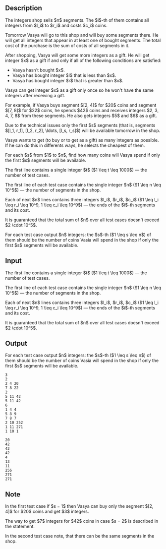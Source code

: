 ## Description

<div><p>The integers shop sells $n$ segments. The $i$-th of them contains all integers from $l_i$ to $r_i$ and costs $c_i$ coins.</p><p>Tomorrow Vasya will go to this shop and will buy some segments there. He will get all integers that appear in at least one of bought segments. The total cost of the purchase is the sum of costs of all segments in it.</p><p>After shopping, Vasya will get some more integers as a gift. He will get integer $x$ as a gift if and only if all of the following conditions are satisfied: </p><ul> <li> Vasya hasn't bought $x$. </li><li> Vasya has bought integer $l$ that is less than $x$. </li><li> Vasya has bought integer $r$ that is greater than $x$. </li></ul><p>Vasya can get integer $x$ as a gift only once so he won't have the same integers after receiving a gift.</p><p>For example, if Vasya buys segment $[2, 4]$ for $20$ coins and segment $[7, 8]$ for $22$ coins, he spends $42$ coins and receives integers $2, 3, 4, 7, 8$ from these segments. He also gets integers $5$ and $6$ as a gift.</p><p>Due to the technical issues only the first $s$ segments (that is, segments $[l_1, r_1], [l_2, r_2], \ldots, [l_s, r_s]$) will be available tomorrow in the shop.</p><p>Vasya wants to get (to buy or to get as a gift) as many integers as possible. If he can do this in differents ways, he selects the cheapest of them.</p><p>For each $s$ from $1$ to $n$, find how many coins will Vasya spend if only the first $s$ segments will be available.</p></div><div class="input-specification"><p>The first line contains a single integer $t$ ($1 \leq t \leq 1000$)&nbsp;— the number of test cases.</p><p>The first line of each test case contains the single integer $n$ ($1 \leq n \leq 10^5$)&nbsp;— the number of segments in the shop.</p><p>Each of next $n$ lines contains three integers $l_i$, $r_i$, $c_i$ ($1 \leq l_i \leq r_i \leq 10^9, 1 \leq c_i \leq 10^9$)&nbsp;— the ends of the $i$-th segments and its cost.</p><p>It is guaranteed that the total sum of $n$ over all test cases doesn't exceed $2 \cdot 10^5$.</p></div><div class="output-specification"><p>For each test case output $n$ integers: the $s$-th ($1 \leq s \leq n$) of them should be the number of coins Vasia will spend in the shop if only the first $s$ segments will be available.</p></div>

## Input

<p>The first line contains a single integer $t$ ($1 \leq t \leq 1000$)&nbsp;— the number of test cases.</p><p>The first line of each test case contains the single integer $n$ ($1 \leq n \leq 10^5$)&nbsp;— the number of segments in the shop.</p><p>Each of next $n$ lines contains three integers $l_i$, $r_i$, $c_i$ ($1 \leq l_i \leq r_i \leq 10^9, 1 \leq c_i \leq 10^9$)&nbsp;— the ends of the $i$-th segments and its cost.</p><p>It is guaranteed that the total sum of $n$ over all test cases doesn't exceed $2 \cdot 10^5$.</p>

## Output

<p>For each test case output $n$ integers: the $s$-th ($1 \leq s \leq n$) of them should be the number of coins Vasia will spend in the shop if only the first $s$ segments will be available.</p>





```input1
3
2
2 4 20
7 8 22
2
5 11 42
5 11 42
6
1 4 4
5 8 9
7 8 7
2 10 252
1 11 271
1 10 1
```




```output1
20
42
42
42
4
13
11
256
271
271
```



## Note

<p>In the first test case if $s = 1$ then Vasya can buy only the segment $[2, 4]$ for $20$ coins and get $3$ integers.</p><p>The way to get $7$ integers for $42$ coins in case $s = 2$ is described in the statement.</p><p>In the second test case note, that there can be the same segments in the shop.</p>
